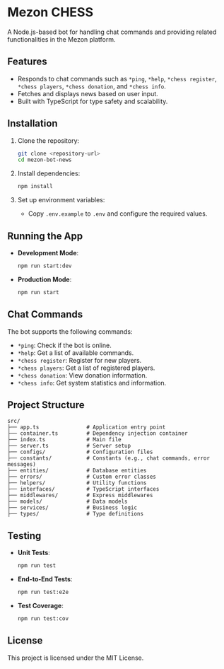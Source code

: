 # Mezon CHESS

A Node.js-based bot for handling chat commands and providing related functionalities in the Mezon platform.

## Features

- Responds to chat commands such as `*ping`, `*help`, `*chess register`, `*chess players`, `*chess donation`, and `*chess info`.
- Fetches and displays news based on user input.
- Built with TypeScript for type safety and scalability.

## Installation

1. Clone the repository:

   ```bash
   git clone <repository-url>
   cd mezon-bot-news
   ```

2. Install dependencies:

   ```bash
   npm install
   ```

3. Set up environment variables:

   - Copy `.env.example` to `.env` and configure the required values.

## Running the App

- **Development Mode**:

  ```bash
  npm run start:dev
  ```

- **Production Mode**:

  ```bash
  npm run start
  ```

## Chat Commands

The bot supports the following commands:

- `*ping`: Check if the bot is online.
- `*help`: Get a list of available commands.
- `*chess register`: Register for new players.
- `*chess players`: Get a list of registered players.
- `*chess donation`: View donation information.
- `*chess info`: Get system statistics and information. 

## Project Structure

```
src/
├── app.ts               # Application entry point
├── container.ts         # Dependency injection container
├── index.ts             # Main file
├── server.ts            # Server setup
├── configs/             # Configuration files
├── constants/           # Constants (e.g., chat commands, error messages)
├── entities/            # Database entities
├── errors/              # Custom error classes
├── helpers/             # Utility functions
├── interfaces/          # TypeScript interfaces
├── middlewares/         # Express middlewares
├── models/              # Data models
├── services/            # Business logic
├── types/               # Type definitions
```

## Testing

- **Unit Tests**:

  ```bash
  npm run test
  ```

- **End-to-End Tests**:

  ```bash
  npm run test:e2e
  ```

- **Test Coverage**:

  ```bash
  npm run test:cov
  ```

## License

This project is licensed under the MIT License.